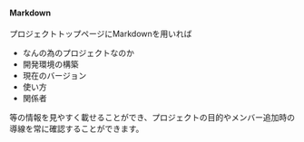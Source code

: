 #### Markdown

プロジェクトトップページにMarkdownを用いれば

- なんの為のプロジェクトなのか
- 開発環境の構築
- 現在のバージョン
- 使い方
- 関係者

等の情報を見やすく載せることができ、プロジェクトの目的やメンバー追加時の導線を常に確認することができます。
